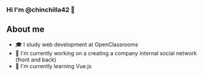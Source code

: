 ### Hi I'm @chinchilla42 👋

## About me
- 🎓 I study web development at OpenClassrooms
- 🔭 I'm currently working on a creating a company internal social network (front and back)
- 🌱 I'm currently learning Vue.js

